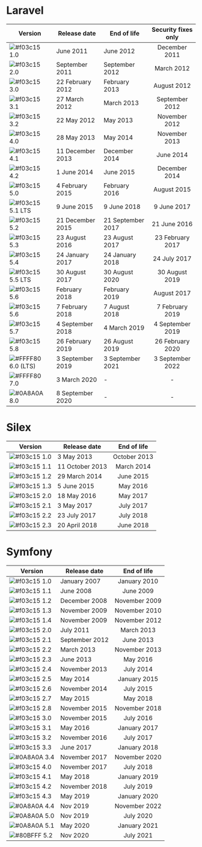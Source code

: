 # Laravel

| Version | Release date | End of life | Security fixes only |
| ------ | ------ | ------ | :------: |
| ![#f03c15](http://placehold.it/15/f03c15/000000?text=+) 1.0 | June 2011 | June 2012 | December 2011 |
| ![#f03c15](http://placehold.it/15/f03c15/000000?text=+) 2.0 | September 2011 | September 2012 | March 2012 |
| ![#f03c15](http://placehold.it/15/f03c15/000000?text=+) 3.0 | 22 February 2012 | February 2013 | August 2012 |
| ![#f03c15](http://placehold.it/15/f03c15/000000?text=+) 3.1 | 27 March 2012 | March 2013 | September 2012 |
| ![#f03c15](http://placehold.it/15/f03c15/000000?text=+) 3.2 | 22 May 2012 | May 2013 | November 2012 |
| ![#f03c15](http://placehold.it/15/f03c15/000000?text=+) 4.0 | 28 May 2013 | May 2014 | November 2013 |
| ![#f03c15](http://placehold.it/15/f03c15/000000?text=+) 4.1 | 11 December 2013 | December 2014 | June 2014 |
| ![#f03c15](http://placehold.it/15/f03c15/000000?text=+) 4.2 | 1 June 2014 | June 2015 | December 2014 |
| ![#f03c15](http://placehold.it/15/f03c15/000000?text=+) 5.0 | 4 February 2015 | February 2016 | August 2015 |
| ![#f03c15](http://placehold.it/15/f03c15/000000?text=+) 5.1 LTS	 | 9 June 2015 | 9 June 2018 | 9 June 2017 |
| ![#f03c15](http://placehold.it/15/f03c15/000000?text=+) 5.2 | 21 December 2015 | 21 September 2017 | 21 June 2016 |
| ![#f03c15](http://placehold.it/15/f03c15/000000?text=+) 5.3 | 23 August 2016 | 23 August 2017 | 23 February 2017 |
| ![#f03c15](http://placehold.it/15/f03c15/000000?text=+) 5.4 | 24 January 2017 | 24 January 2018 | 24 July 2017 |
| ![#f03c15](http://placehold.it/15/f03c15/000000?text=+) 5.5 LTS | 30 August 2017 | 30 August 2020 | 30 August 2019 |
| ![#f03c15](http://placehold.it/15/f03c15/000000?text=+) 5.6 | February 2018 | February 2019 | August 2017 |
| ![#f03c15](http://placehold.it/15/f03c15/000000?text=+) 5.6 | 7 February 2018 | 7 August 2018 | 7 February 2019 |
| ![#f03c15](http://placehold.it/15/f03c15/000000?text=+) 5.7 | 4 September 2018 | 4 March 2019 | 4 September 2019 |
| ![#f03c15](http://placehold.it/15/f03c15/000000?text=+) 5.8 | 26 February 2019 | 26 August 2019 | 26 February 2020 |
| ![#FFFF80](http://placehold.it/15/FFFF80/000000?text=+) 6.0 (LTS) | 3 September 2019 | 3 September 2021 | 3 September 2022 |	
| ![#FFFF80](http://placehold.it/15/FFFF80/000000?text=+) 7.0 | 3 March 2020 | - | - |
| ![#0A8A0A](http://placehold.it/15/0A8A0A/000000?text=+) 8.0 | 8 September 2020 | - | - |


# Silex

| Version | Release date | End of life |
| ------ | ------ | :------: |
| ![#f03c15](http://placehold.it/15/f03c15/000000?text=+) 1.0 | 3 May 2013 | October 2013 |
| ![#f03c15](http://placehold.it/15/f03c15/000000?text=+) 1.1 | 11 October 2013 | March 2014 |
| ![#f03c15](http://placehold.it/15/f03c15/000000?text=+) 1.2 | 29 March 2014 | June 2015 |
| ![#f03c15](http://placehold.it/15/f03c15/000000?text=+) 1.3 | 5 June 2015 | May 2016 |
| ![#f03c15](http://placehold.it/15/f03c15/000000?text=+) 2.0 | 18 May 2016 | May 2017 |
| ![#f03c15](http://placehold.it/15/f03c15/000000?text=+) 2.1 | 3 May 2017 | July 2017 |
| ![#f03c15](http://placehold.it/15/f03c15/000000?text=+) 2.2 | 23 July 2017 | July 2018 |
| ![#f03c15](http://placehold.it/15/f03c15/000000?text=+) 2.3 | 20 April 2018 | June 2018 |


# Symfony

| Version | Release date | End of life |
| ------ | ------ | :------: |
| ![#f03c15](http://placehold.it/15/f03c15/000000?text=+) 1.0 | January 2007 | January 2010 |
| ![#f03c15](http://placehold.it/15/f03c15/000000?text=+) 1.1 | June 2008 | June 2009 |
| ![#f03c15](http://placehold.it/15/f03c15/000000?text=+) 1.2 | December 2008 | November 2009 |
| ![#f03c15](http://placehold.it/15/f03c15/000000?text=+) 1.3 | November 2009 | November 2010 |
| ![#f03c15](http://placehold.it/15/f03c15/000000?text=+) 1.4 | November 2009 | November 2012 |
| ![#f03c15](http://placehold.it/15/f03c15/000000?text=+) 2.0 | July 2011 | March 2013 |
| ![#f03c15](http://placehold.it/15/f03c15/000000?text=+) 2.1 | September 2012 | June 2013 |
| ![#f03c15](http://placehold.it/15/f03c15/000000?text=+) 2.2 | March 2013 | November 2013 |
| ![#f03c15](http://placehold.it/15/f03c15/000000?text=+) 2.3 | June 2013 | May 2016 |
| ![#f03c15](http://placehold.it/15/f03c15/000000?text=+) 2.4 | November 2013 | July 2014 |
| ![#f03c15](http://placehold.it/15/f03c15/000000?text=+) 2.5 | May 2014 | January 2015 |
| ![#f03c15](http://placehold.it/15/f03c15/000000?text=+) 2.6 | November 2014 | July 2015 |
| ![#f03c15](http://placehold.it/15/f03c15/000000?text=+) 2.7 | May 2015 | May 2018 |
| ![#f03c15](http://placehold.it/15/f03c15/000000?text=+) 2.8 | November 2015 | November 2018 |
| ![#f03c15](http://placehold.it/15/f03c15/000000?text=+) 3.0 | November 2015 | July 2016 |
| ![#f03c15](http://placehold.it/15/f03c15/000000?text=+) 3.1 | May 2016 | January 2017 |
| ![#f03c15](http://placehold.it/15/f03c15/000000?text=+) 3.2 | November 2016 | July 2017 |
| ![#f03c15](http://placehold.it/15/f03c15/000000?text=+) 3.3 | June 2017 | January 2018 |
| ![#0A8A0A](http://placehold.it/15/0A8A0A/000000?text=+) 3.4 | November 2017 | November 2020 |
| ![#f03c15](http://placehold.it/15/f03c15/000000?text=+) 4.0 | November 2017 | July 2018 |
| ![#f03c15](http://placehold.it/15/f03c15/000000?text=+) 4.1 | May 2018 | January 2019 |
| ![#f03c15](http://placehold.it/15/f03c15/000000?text=+) 4.2 | November 2018 | July 2019 |
| ![#f03c15](http://placehold.it/15/f03c15/000000?text=+) 4.3 | May 2019 | January 2020 |
| ![#0A8A0A](http://placehold.it/15/0A8A0A/000000?text=+) 4.4 | Nov 2019 | November 2022 |
| ![#0A8A0A](http://placehold.it/15/0A8A0A/000000?text=+) 5.0 | Nov 2019 | July 2020 |
| ![#0A8A0A](http://placehold.it/15/0A8A0A/000000?text=+) 5.1 | May 2020 | January 2021 |
| ![#80BFFF](http://placehold.it/15/80BFFF/000000?text=+) 5.2 | Nov 2020 | July 2021 |
